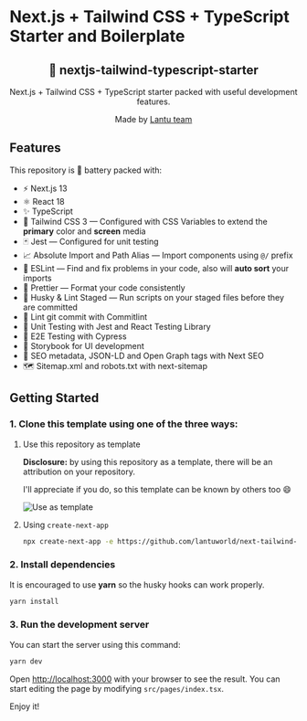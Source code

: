 # Next.js + Tailwind CSS + TypeScript Starter and Boilerplate

<div align="center">
  <h2>🔋 nextjs-tailwind-typescript-starter</h2>
  <p>Next.js + Tailwind CSS + TypeScript starter packed with useful development features.</p>
  <p>Made by <a href="https://lantuworld.com">Lantu team</a></p>
</div>

## Features

This repository is 🔋 battery packed with:

- ⚡️ Next.js 13
- ⚛️ React 18
- ✨ TypeScript
- 💨 Tailwind CSS 3 — Configured with CSS Variables to extend the **primary** color and **screen** media
- 🃏 Jest — Configured for unit testing
- 📈 Absolute Import and Path Alias — Import components using `@/` prefix
- 📏 ESLint — Find and fix problems in your code, also will **auto sort** your imports
- 💖 Prettier — Format your code consistently
- 🐶 Husky & Lint Staged — Run scripts on your staged files before they are committed
- 🚓 Lint git commit with Commitlint
- 🦺 Unit Testing with Jest and React Testing Library
- 🧪 E2E Testing with Cypress
- 🎉 Storybook for UI development
- 🤖 SEO metadata, JSON-LD and Open Graph tags with Next SEO
- 🗺️ Sitemap.xml and robots.txt with next-sitemap

## Getting Started

### 1. Clone this template using one of the three ways:

1. Use this repository as template

   **Disclosure:** by using this repository as a template, there will be an attribution on your repository.

   I'll appreciate if you do, so this template can be known by others too 😄

   ![Use as template](https://user-images.githubusercontent.com/55318172/129183039-1a61e68d-dd90-4548-9489-7b3ccbb35810.png)

2. Using `create-next-app`

   ```bash
   npx create-next-app -e https://github.com/lantuworld/next-tailwind-typescript-starter project-name
   ```
   
### 2. Install dependencies

It is encouraged to use **yarn** so the husky hooks can work properly.

```bash
yarn install
```

### 3. Run the development server

You can start the server using this command:

```bash
yarn dev
```

Open [http://localhost:3000](http://localhost:3000) with your browser to see the result. You can start editing the page by modifying `src/pages/index.tsx`.

Enjoy it!